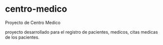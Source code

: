 # centro-medico
Proyecto de Centro Medico

proyecto desarrollado para el registro de pacientes, medicos, citas medicas de los pacientes. 
